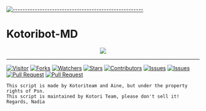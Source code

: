 [![-----------------------------------------------------](https://raw.githubusercontent.com/andreasbm/readme/master/assets/lines/colored.png)](#table-of-contents)
# Kotoribot-MD

<p align="center">
<img width="" src="https://img.shields.io/github/repo-size/Aiinne/Aine-MD?color=green&label=Repo%20Size&style=for-the-badge&logo=appveyor">
</p>

---

<a href="https://visitor-badge.glitch.me/badge?page_id=Aiinne/Aine-md"><img title="Visitor" src="https://visitor-badge.glitch.me/badge?page_id=Aiinne/Aine-md"></a>
<a href="https://github.com/Aiinne/Aine-md/network/members"><img title="Forks" src="https://img.shields.io/github/forks/Aiinne/Aine-md?label=Forks&color=blue&style=flat-square"></a>
<a href="https://github.com/Aiinne/Aine-md/watchers"><img title="Watchers" src="https://img.shields.io/github/watchers/Aiinne/Aine-md?label=Watchers&color=green&style=flat-square"></a>
<a href="https://github.com/Aiinne/Aine-md/stargazers"><img title="Stars" src="https://img.shields.io/github/stars/Aiinne/Aine-md?label=Stars&color=yellow&style=flat-square"></a>
<a href="https://github.com/Aiinne/Aine-md/graphs/contributors"><img title="Contributors" src="https://img.shields.io/github/contributors/Aiinne/Aine-md?label=Contributors&color=blue&style=flat-square"></a>
<a href="https://github.com/Aiinne/Aine-md/issues"><img title="Issues" src="https://img.shields.io/github/issues/Aiinne/Aine-md?label=Issues&color=success&style=flat-square"></a>
<a href="https://github.com/Aiinne/Aine-md/issues?q=is%3Aissue+is%3Aclosed"><img title="Issues" src="https://img.shields.io/github/issues-closed/Kangsad01/bot-md?label=Issues&color=red&style=flat-square"></a>
<a href="https://github.com/Aiinne/Aine-md/pulls"><img title="Pull Request" src="https://img.shields.io/github/issues-pr/Aiinne/Aine-md?label=PullRequest&color=success&style=flat-square"></a>
<a href="https://github.com/Aiinne/Aine-md/pulls?q=is%3Apr+is%3Aclosed"><img title="Pull Request" src="https://img.shields.io/github/issues-pr-closed/Aiinne/Aine-md?label=PullRequest&color=red&style=flat-square"></a>

```Info:
This script is made by Kotoriteam and Aine, but under the property rights of Psn.
This script is maintained by Kotori Team, please don't sell it!
Regards, Nadia
```

